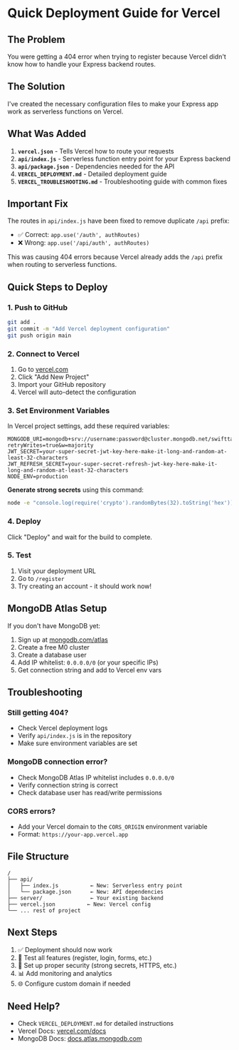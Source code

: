 # Quick Deployment Guide for Vercel

## The Problem
You were getting a 404 error when trying to register because Vercel didn't know how to handle your Express backend routes.

## The Solution
I've created the necessary configuration files to make your Express app work as serverless functions on Vercel.

## What Was Added

1. **`vercel.json`** - Tells Vercel how to route your requests
2. **`api/index.js`** - Serverless function entry point for your Express backend
3. **`api/package.json`** - Dependencies needed for the API
4. **`VERCEL_DEPLOYMENT.md`** - Detailed deployment guide
5. **`VERCEL_TROUBLESHOOTING.md`** - Troubleshooting guide with common fixes

## Important Fix

The routes in `api/index.js` have been fixed to remove duplicate `/api` prefix:
- ✅ Correct: `app.use('/auth', authRoutes)` 
- ❌ Wrong: `app.use('/api/auth', authRoutes)`

This was causing 404 errors because Vercel already adds the `/api` prefix when routing to serverless functions.

## Quick Steps to Deploy

### 1. Push to GitHub
```bash
git add .
git commit -m "Add Vercel deployment configuration"
git push origin main
```

### 2. Connect to Vercel
1. Go to [vercel.com](https://vercel.com)
2. Click "Add New Project"
3. Import your GitHub repository
4. Vercel will auto-detect the configuration

### 3. Set Environment Variables
In Vercel project settings, add these required variables:

```
MONGODB_URI=mongodb+srv://username:password@cluster.mongodb.net/swifttax?retryWrites=true&w=majority
JWT_SECRET=your-super-secret-jwt-key-here-make-it-long-and-random-at-least-32-characters
JWT_REFRESH_SECRET=your-super-secret-refresh-jwt-key-here-make-it-long-and-random-at-least-32-characters
NODE_ENV=production
```

**Generate strong secrets** using this command:
```bash
node -e "console.log(require('crypto').randomBytes(32).toString('hex'))"
```

### 4. Deploy
Click "Deploy" and wait for the build to complete.

### 5. Test
1. Visit your deployment URL
2. Go to `/register`
3. Try creating an account - it should work now!

## MongoDB Atlas Setup

If you don't have MongoDB yet:

1. Sign up at [mongodb.com/atlas](https://www.mongodb.com/atlas)
2. Create a free M0 cluster
3. Create a database user
4. Add IP whitelist: `0.0.0.0/0` (or your specific IPs)
5. Get connection string and add to Vercel env vars

## Troubleshooting

### Still getting 404?
- Check Vercel deployment logs
- Verify `api/index.js` is in the repository
- Make sure environment variables are set

### MongoDB connection error?
- Check MongoDB Atlas IP whitelist includes `0.0.0.0/0`
- Verify connection string is correct
- Check database user has read/write permissions

### CORS errors?
- Add your Vercel domain to the `CORS_ORIGIN` environment variable
- Format: `https://your-app.vercel.app`

## File Structure

```
/
├── api/
│   ├── index.js          ← New: Serverless entry point
│   └── package.json      ← New: API dependencies
├── server/               ← Your existing backend
├── vercel.json          ← New: Vercel config
└── ... rest of project
```

## Next Steps

1. ✅ Deployment should now work
2. 📝 Test all features (register, login, forms, etc.)
3. 🔐 Set up proper security (strong secrets, HTTPS, etc.)
4. 📊 Add monitoring and analytics
5. 🌐 Configure custom domain if needed

## Need Help?

- Check `VERCEL_DEPLOYMENT.md` for detailed instructions
- Vercel Docs: [vercel.com/docs](https://vercel.com/docs)
- MongoDB Docs: [docs.atlas.mongodb.com](https://docs.atlas.mongodb.com)

